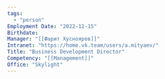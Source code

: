 ```yaml
---
tags:
  - "person"
Employment Date: "2022-12-15"
Birthdate:
Manager: "[[Фарит Хуснояров]]"
Intranet: "https://home.vk.team/users/a.mityaev/"
Title: "Business Development Director"
Competency: "[[Management]]"
Office: "Skylight"
---
```

